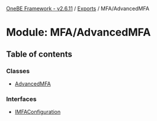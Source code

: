 [OneBE Framework - v2.6.11](../README.md) / [Exports](../modules.md) / MFA/AdvancedMFA

# Module: MFA/AdvancedMFA

## Table of contents

### Classes

- [AdvancedMFA](../classes/MFA_AdvancedMFA.AdvancedMFA.md)

### Interfaces

- [IMFAConfiguration](../interfaces/MFA_AdvancedMFA.IMFAConfiguration.md)

